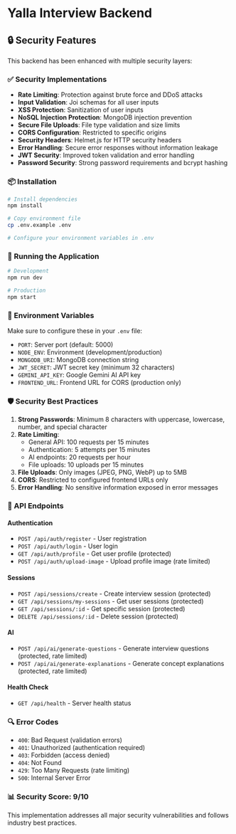# Yalla Interview Backend

## 🔒 Security Features

This backend has been enhanced with multiple security layers:

### ✅ Security Implementations

- **Rate Limiting**: Protection against brute force and DDoS attacks
- **Input Validation**: Joi schemas for all user inputs
- **XSS Protection**: Sanitization of user inputs
- **NoSQL Injection Protection**: MongoDB injection prevention
- **Secure File Uploads**: File type validation and size limits
- **CORS Configuration**: Restricted to specific origins
- **Security Headers**: Helmet.js for HTTP security headers
- **Error Handling**: Secure error responses without information leakage
- **JWT Security**: Improved token validation and error handling
- **Password Security**: Strong password requirements and bcrypt hashing

### 📦 Installation

```bash
# Install dependencies
npm install

# Copy environment file
cp .env.example .env

# Configure your environment variables in .env
```

### 🚀 Running the Application

```bash
# Development
npm run dev

# Production
npm start
```

### 🔧 Environment Variables

Make sure to configure these in your `.env` file:

- `PORT`: Server port (default: 5000)
- `NODE_ENV`: Environment (development/production)
- `MONGODB_URI`: MongoDB connection string
- `JWT_SECRET`: JWT secret key (minimum 32 characters)
- `GEMINI_API_KEY`: Google Gemini AI API key
- `FRONTEND_URL`: Frontend URL for CORS (production only)

### 🛡️ Security Best Practices

1. **Strong Passwords**: Minimum 8 characters with uppercase, lowercase, number, and special character
2. **Rate Limiting**: 
   - General API: 100 requests per 15 minutes
   - Authentication: 5 attempts per 15 minutes
   - AI endpoints: 20 requests per hour
   - File uploads: 10 uploads per 15 minutes
3. **File Uploads**: Only images (JPEG, PNG, WebP) up to 5MB
4. **CORS**: Restricted to configured frontend URLs only
5. **Error Handling**: No sensitive information exposed in error messages

### 📝 API Endpoints

#### Authentication
- `POST /api/auth/register` - User registration
- `POST /api/auth/login` - User login
- `GET /api/auth/profile` - Get user profile (protected)
- `POST /api/auth/upload-image` - Upload profile image (rate limited)

#### Sessions
- `POST /api/sessions/create` - Create interview session (protected)
- `GET /api/sessions/my-sessions` - Get user sessions (protected)
- `GET /api/sessions/:id` - Get specific session (protected)
- `DELETE /api/sessions/:id` - Delete session (protected)

#### AI
- `POST /api/ai/generate-questions` - Generate interview questions (protected, rate limited)
- `POST /api/ai/generate-explanations` - Generate concept explanations (protected, rate limited)

#### Health Check
- `GET /api/health` - Server health status

### 🔍 Error Codes

- `400`: Bad Request (validation errors)
- `401`: Unauthorized (authentication required)
- `403`: Forbidden (access denied)
- `404`: Not Found
- `429`: Too Many Requests (rate limiting)
- `500`: Internal Server Error

### 📊 Security Score: 9/10

This implementation addresses all major security vulnerabilities and follows industry best practices.
